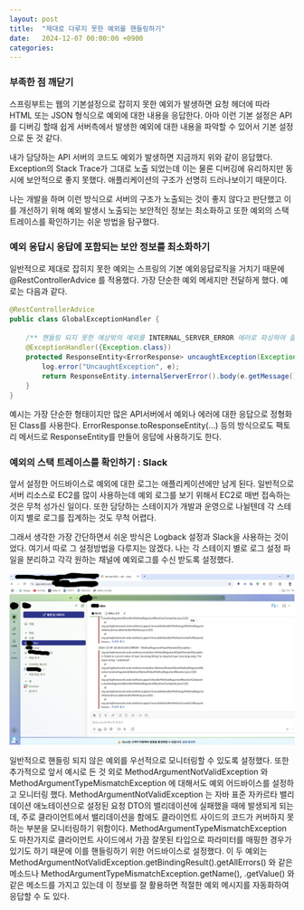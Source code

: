 ```yaml
---
layout: post
title:  "제대로 다루지 못한 예외를 핸들링하기"
date:   2024-12-07 00:00:00 +0900
categories: 
---
```


### 부족한 점 깨닫기
스프링부트는 웹의 기본설정으로 잡히지 못한 예외가 발생하면 요청 헤더에 따라 HTML 또는 JSON 형식으로 예외에 대한 내용을 응답한다. 아마 이런 기본 설정은 API를 디버깅 할때 쉽게 서버측에서 발생한 예외에 대한 내용을 파악할 수 있어서 기본 설정으로 둔 것 같다.

내가 담당하는 API 서버의 코드도 예외가 발생하면 지금까지 위와 같이 응답했다. Exception의 Stack Trace가 그대로 노출 되었는데 이는 물론 디버깅에 유리하지만 동시에 보안적으로 좋지 못했다. 애플리케이션의 구조가 선명히 드러나보이기 때문이다.

나는 개발을 하며 이런 방식으로 서버의 구조가 노출되는 것이 좋지 않다고 판단했고 이를 개선하기 위해 예외 발생시 노출되는 보안적인 정보는 최소화하고 또한 예외의 스택트레이스를 확인하기는 쉬운 방법을 탐구했다.

### 예외 응답시 응답에 포함되는 보안 정보를 최소화하기
일반적으로 제대로 잡히지 못한 예외는 스프링의 기본 예외응답로직을 거치기 때문에 @RestControllerAdvice 를 적용했다. 가장 단순한 예외 메세지만 전달하게 했다. 예로는 다음과 같다.

```java
@RestControllerAdvice
public class GlobalExceptionHandler {

    /** 핸들링 되지 못한 예상밖의 예외를 INTERNAL_SERVER_ERROR 에러로 파싱하여 클라이언트에게 응답합니다. 클라이언트에게 스택트레이스가 공개되지 않습니다.*/
    @ExceptionHandler({Exception.class})
    protected ResponseEntity<ErrorResponse> uncaughtException(Exception e) {
        log.error("UncaughtException", e);
        return ResponseEntity.internalServerError().body(e.getMessage());
    }
}
```
예시는 가장 단순한 형태이지만 많은 API서버에서 예외나 에러에 대한 응답으로 정형화된 Class를 사용한다. ErrorResponse.toResponseEntity(...) 등의 방식으로도 팩토리 메서드로 ResponseEntity를 만들어 응답에 사용하기도 한다. 

### 예외의 스택 트레이스를 확인하기 : Slack
앞서 설정한 어드바이스로 예외에 대한 로그는 애플리케이션에만 남게 된다. 일반적으로 서버 리소스로 EC2를 많이 사용하는데 예외 로그를 보기 위해서 EC2로 매번 접속하는 것은 무척 성가신 일이다. 또한 담당하는 스테이지가 개발과 운영으로 나뉠텐데 각 스테이지 별로 로그를 집계하는 것도 무척 어렵다.  

그래서 생각한 가장 간단하면서 쉬운 방식은 Logback 설정과 Slack을 사용하는 것이었다. 여기서 따로 그 설정방법을 다루지는 않겠다. 나는 각 스테이지 별로 로그 설정 파일을 분리하고 각각 원하는 채널에 예외로그를 수신 받도록 설정했다. 

![img.png](img.png)

일반적으로 핸들링 되지 않은 예외를 우선적으로 모니터링할 수 있도록 설정했다. 또한 추가적으로 앞서 예시로 든 것 외로 MethodArgumentNotValidException 와 MethodArgumentTypeMismatchException 에 대해서도 예외 어드바이스를 설정하고 모니터링 했다. MethodArgumentNotValidException 는 자바 표준 자카르타 밸리데이션 애노테이션으로 설정된 요청 DTO의 밸리데이션에 실패했을 때에 발생되게 되는데, 주로 클라이언트에서 밸리데이션을 함에도 클라이언트 사이드의 코드가 커버하지 못하는 부분을 모니터링하기 위함이다. MethodArgumentTypeMismatchException 도 마찬가지로 클라이언트 사이드에서 가끔 잘못된 타입으로 파라미터를 매핑한 경우가 있기도 하기 때문에 이를 핸들링하기 위한 어드바이스로 설정했다. 이 두 예외는 MethodArgumentNotValidException.getBindingResult().getAllErrors() 와 같은 메소드나 MethodArgumentTypeMismatchException.getName(), .getValue() 와 같은 메소드를 가지고 있는데 이 정보를 잘 활용하면 적절한 예외 메시지를 자동화하여 응답할 수 도 있다.

### 